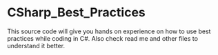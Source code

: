 # CSharp_Best_Practices
This source code will give you hands on experience on how to use best practices while coding in C#. Also check read me and other files to understand it better.
